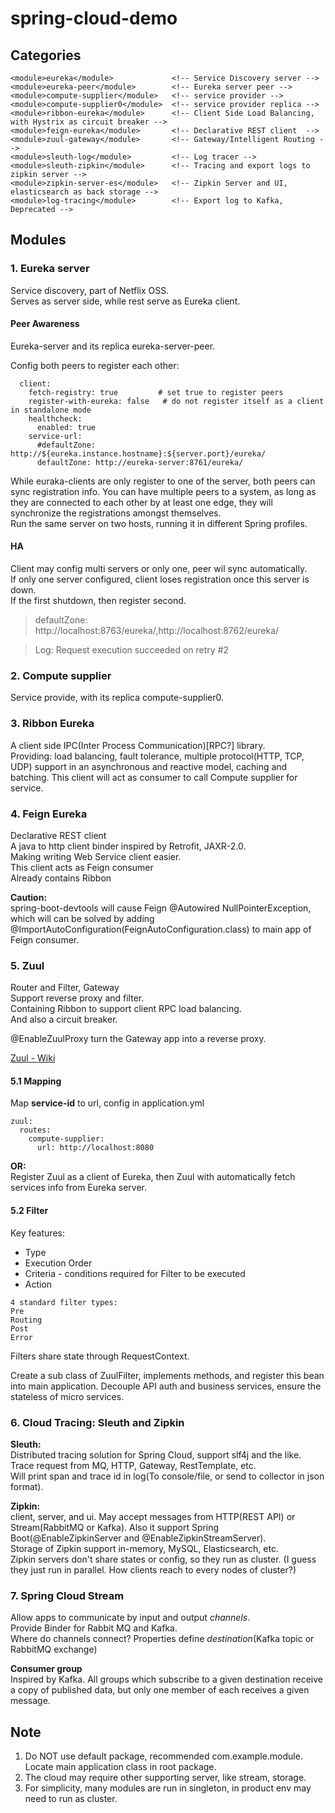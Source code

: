 # spring-cloud-demo
## Categories

```
<module>eureka</module>             <!-- Service Discovery server -->
<module>eureka-peer</module>        <!-- Eureka server peer -->
<module>compute-supplier</module>   <!-- service provider -->
<module>compute-supplier0</module>  <!-- service provider replica -->
<module>ribbon-eureka</module>      <!-- Client Side Load Balancing, with Hystrix as circuit breaker -->
<module>feign-eureka</module>       <!-- Declarative REST client  -->
<module>zuul-gateway</module>       <!-- Gateway/Intelligent Routing -->
<module>sleuth-log</module>         <!-- Log tracer -->
<module>sleuth-zipkin</module>      <!-- Tracing and export logs to zipkin server -->
<module>zipkin-server-es</module>   <!-- Zipkin Server and UI, elasticsearch as back storage -->
<module>log-tracing</module>        <!-- Export log to Kafka, Deprecated -->
```

## Modules
### 1. Eureka server
Service discovery, part of Netflix OSS.   
Serves as server side, while rest serve as Eureka client. 

#### Peer Awareness
Eureka-server and its replica eureka-server-peer.

Config both peers to register each other:
```
  client:
    fetch-registry: true         # set true to register peers
    register-with-eureka: false   # do not register itself as a client in standalone mode
    healthcheck:
      enabled: true
    service-url:
      #defaultZone: http://${eureka.instance.hostname}:${server.port}/eureka/
      defaultZone: http://eureka-server:8761/eureka/
```
While euraka-clients are only register to one of the server, both peers can sync registration info. You can have multiple peers to a system, as long as they are connected to each other by at least one edge, they will synchronize the registrations amongst themselves.    
Run the same server on two hosts, running it in different Spring profiles.

#### HA
Client may config multi servers or only one, peer wil sync automatically.   
If only one server configured, client loses registration once this server is down.   
If the first shutdown, then register second.

> defaultZone: http://localhost:8763/eureka/,http://localhost:8762/eureka/

> Log: Request execution succeeded on retry #2

### 2. Compute supplier
Service provide, with its replica compute-supplier0.
 
### 3. Ribbon Eureka
A client side IPC(Inter Process Communication)[RPC?] library.    
Providing: load balancing, fault tolerance, multiple protocol(HTTP, TCP, UDP) support in an asynchronous and reactive model, caching and batching.
This client will act as consumer to call Compute supplier for service.    

### 4. Feign Eureka
Declarative REST client   
A java to http client binder inspired by Retrofit, JAXR-2.0.    
Making writing Web Service client easier.    
This client acts as Feign consumer    
Already contains Ribbon    

**Caution:**    
spring-boot-devtools will cause Feign @Autowired NullPointerException, which will can be solved by adding @ImportAutoConfiguration(FeignAutoConfiguration.class) to main app of Feign consumer.

### 5. Zuul
Router and Filter, Gateway    
Support reverse proxy and filter.    
Containing Ribbon to support client RPC load balancing.    
And also a circuit breaker.    

@EnableZuulProxy turn the Gateway app into a reverse proxy.

[Zuul - Wiki](https://github.com/Netflix/zuul/wiki)

#### 5.1 Mapping
Map **service-id** to url, config in application.yml

```
zuul:
  routes:
    compute-supplier:
      url: http://localhost:8080
```

**OR:**    
Register Zuul as a client of Eureka, then Zuul with automatically fetch services info from Eureka server.


#### 5.2 Filter
Key features:
- Type
-  Execution Order
-  Criteria - conditions required for Filter to be executed
-  Action
```
4 standard filter types:
Pre
Routing
Post
Error
```
Filters share state through RequestContext.

Create a sub class of ZuulFilter, implements methods, and register this bean into main application. Decouple API auth and business services, ensure the stateless of micro services.

### 6. Cloud Tracing: Sleuth and Zipkin
**Sleuth:**    
Distributed tracing solution for Spring Cloud, support slf4j and the like. Trace request from MQ, HTTP, Gateway, RestTemplate, etc.   
Will print span and trace id in log(To console/file, or send to collector in json format).   

**Zipkin:**    
client, server, and ui. May accept messages from HTTP(REST API) or Stream(RabbitMQ or Kafka). Also it support Spring Boot(@EnableZipkinServer and @EnableZipkinStreamServer).    
Storage of Zipkin support in-memory, MySQL, Elasticsearch, etc.    
Zipkin servers don't share states or config, so they run as cluster. (I guess they just run in parallel. How clients reach to every nodes of cluster?)

### 7. Spring Cloud Stream
Allow apps to communicate by input and output _channels_.    
Provide Binder for Rabbit MQ and Kafka.    
Where do channels connect? Properties define _destination_(Kafka topic or RabbitMQ exchange)    

**Consumer group**    
Inspired by Kafka. All groups which subscribe to a given destination receive a copy of published data, but only one member of each receives a given message.

## Note
1. Do NOT use default package, recommended com.example.module. Locate main application class in root package.
2. The cloud may require other supporting server, like stream, storage.
3. For simplicity, many modules are run in singleton, in product env may need to run as cluster.

